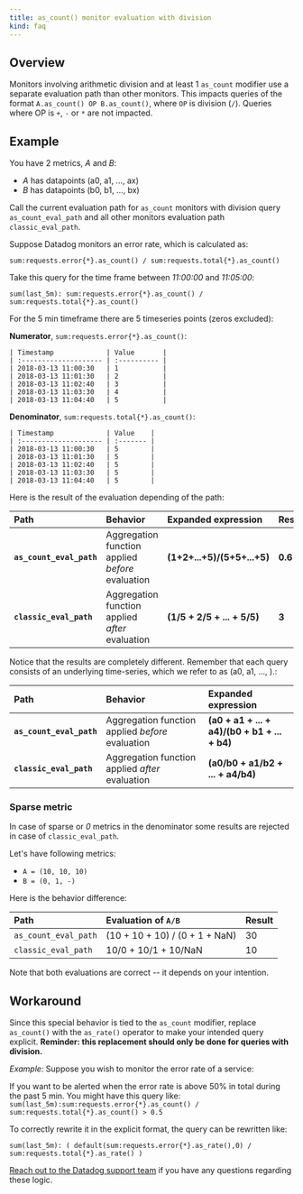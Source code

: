 ```yaml
---
title: as_count() monitor evaluation with division
kind: faq
---
```


## Overview

Monitors involving arithmetic division and at least 1 `as_count` modifier use a separate evaluation path than other monitors. This impacts queries of the format `A.as_count() OP B.as_count()`, where `OP` is division (`/`). Queries where OP is `+`, `-` or `*` are not impacted. 

## Example

You have 2 metrics, *A* and *B*:

* *A* has datapoints (a0, a1, ..., ax)
* *B* has datapoints (b0, b1, ..., bx)

Call the current evaluation path for `as_count` monitors with division query `as_count_eval_path` and all other monitors evaluation path `classic_eval_path`.

Suppose Datadog monitors an error rate, which is calculated as:

`sum:requests.error{*}.as_count() / sum:requests.total{*}.as_count()`

Take this query for the time frame between *11:00:00* and *11:05:00*:

`sum(last_5m): sum:requests.error{*}.as_count() / sum:requests.total{*}.as_count()`

For the 5 min timeframe there are 5 timeseries points (zeros excluded):

**Numerator**, `sum:requests.error{*}.as_count()`:

```
| Timestamp             | Value       |
| :-------------------- | :---------- |
| 2018-03-13 11:00:30   | 1           |
| 2018-03-13 11:01:30   | 2           |
| 2018-03-13 11:02:40   | 3           |
| 2018-03-13 11:03:30   | 4           |
| 2018-03-13 11:04:40   | 5           |
```

**Denominator**, `sum:requests.total{*}.as_count()`:

```
| Timestamp             | Value    |
| :-------------------- | :------- |
| 2018-03-13 11:00:30   | 5        |
| 2018-03-13 11:01:30   | 5        |
| 2018-03-13 11:02:40   | 5        |
| 2018-03-13 11:03:30   | 5        |
| 2018-03-13 11:04:40   | 5        |
```

Here is the result of the evaluation depending of the path:

| Path                    | Behavior                                         | Expanded expression         | Result  |
| :--------               | :--------                                        | :-----                      | :-----  |
| **`as_count_eval_path`** | Aggregation function applied *before* evaluation | **(1+2+...+5)/(5+5+...+5)** | **0.6** |
| **`classic_eval_path`**     | Aggregation function applied *after* evaluation  | **(1/5 + 2/5 + ... + 5/5)** | **3**   |

Notice that the results are completely different. Remember that each query consists of an underlying time-series, which we refer to as (a0, a1, ..., ).:

| Path | Behavior | Expanded expression |
|:--------|:--------|:--------|
|**`as_count_eval_path`** | Aggregation function applied *before* evaluation | **(a0 + a1 + ... + a4)/(b0 + b1 + ... + b4)** |
|**`classic_eval_path`** | Aggregation function applied *after* evaluation |**(a0/b0 + a1/b2 + ... + a4/b4)**|


### Sparse metric

In case of sparse or *0* metrics in the denominator some results are rejected in case of `classic_eval_path`.

Let's have following metrics:

* `A = (10, 10, 10)`
* `B = (0, 1, -)`

Here is the behavior difference:

| Path                 | Evaluation of `A/B`            | Result   |
| :------              | :------                        | :------- |
| `as_count_eval_path` | (10 + 10 + 10) / (0 + 1 + NaN) | 30       |
| `classic_eval_path`  | 10/0 + 10/1 + 10/NaN           | 10       |

Note that both evaluations are correct -- it depends on your intention.

## Workaround

Since this special behavior is tied to the `as_count` modifier, replace `as_count()` with the `as_rate()` operator to make your intended query explicit. **Reminder: this replacement should only be done for queries with division.**

*Example:* Suppose you wish to monitor the error rate of a service:

If you want to be alerted when the error rate is above 50% in total during the past 5 min. You might have this query like:
`sum(last_5m):sum:requests.error{*}.as_count() / sum:requests.total{*}.as_count() > 0.5 `

To correctly rewrite it in the explicit format, the query can be rewritten like:

`sum(last_5m): ( default(sum:requests.error{*}.as_rate(),0) / sum:requests.total{*}.as_rate() )`

[Reach out to the Datadog support team][1] if you have any questions regarding these logic.

[1]: /help
